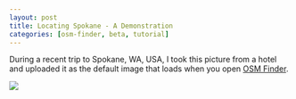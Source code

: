 ```yaml
---
layout: post
title: Locating Spokane - A Demonstration
categories: [osm-finder, beta, tutorial]
---
```


During a recent trip to Spokane, WA, USA, I took this picture from a hotel and uploaded it as the default image that loads when you open [OSM Finder](https://osm-finder.netlify.app/).

![](/blog/images/Washington_US.jpg)

